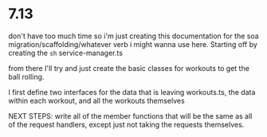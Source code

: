 # 7.13 
don't have too much time so i'm just creating this documentation for the soa migration/scaffolding/whatever verb i might wanna use here. Starting off by creating the 
`sh` 
service-manager.ts 

from there I'll try and just create the basic classes for workouts to get the ball rolling. 

I first define two interfaces for the data that is leaving workouts.ts, the data within each workout, and all the workouts themselves

NEXT STEPS: write all of the member functions that will be the same as all of the request handlers, except just not taking the requests themselves. 